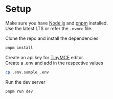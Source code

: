 # Setup

Make sure you have [Node.js](https://nodejs.org/en/) and [pnpm](https://pnpm.io/installation) installed.  
Use the latest LTS or refer the `.nvmrc` file.

Clone the repo and install the dependencies

```sh
pnpm install
```

Create an api key for [TinyMCE](https://www.tiny.cloud/auth/signup/) editor.  
Create a .env and add in the respective values

```sh
cp .env.sample .env
```

Run the dev server

```sh
pnpm run dev
```
